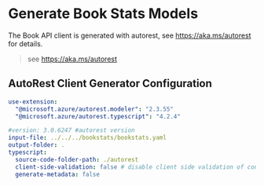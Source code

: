 # Generate Book Stats Models 

The Book API client is generated with autorest, see https://aka.ms/autorest for details.
>  see https://aka.ms/autorest

## AutoRest Client Generator Configuration
``` yaml
use-extension:
  "@microsoft.azure/autorest.modeler": "2.3.55"
  "@microsoft.azure/autorest.typescript": "4.2.4"

#version: 3.0.6247 #autorest version
input-file: ../../../bookstats/bookstats.yaml
output-folder: .
typescript: 
  source-code-folder-path: ./autorest
  client-side-validation: false # disable client side validation of constraints
  generate-metadata: false
```
